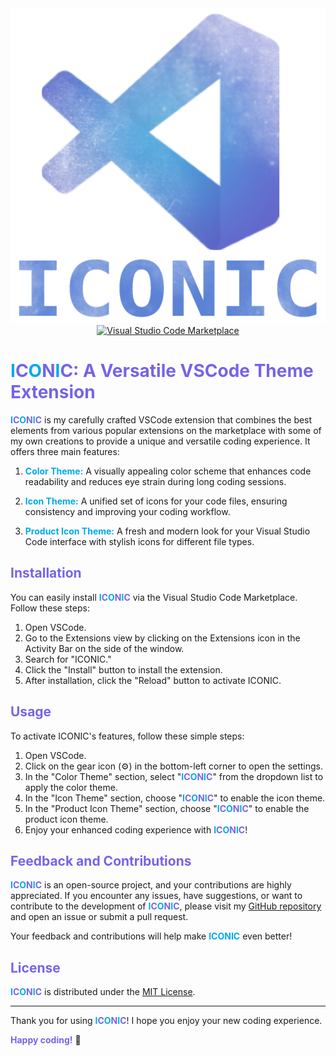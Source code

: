<div align="center">
  <img src="https://raw.githubusercontent.com/gutterstyle/ICONIC/main/images/iconic.png" alt="ICONIC Logo">
  <br>
  <a href="https://marketplace.visualstudio.com/items?itemName=GutterStyle.iconic">
    <img src="https://img.shields.io/badge/MARKETPLACE-%235a249f?style=flat-square&logo=visual-studio-code&logoColor=white" alt="Visual Studio Code Marketplace" />
  </a>
</div>

# **<span style="color:#00aae9;">I</span><span style="color:#7564e8;">C</span><span style="color:#00aae9;">O</span><span style="color:#7564e8;">N</span><span style="color:#00aae9;">I</span><span style="color:#7564e8;">C</span></span>**<span style="color:#7564e8;">: A Versatile VSCode Theme Extension</span>

**<span style="color:#00aae9;">I</span><span style="color:#7564e8;">C</span><span style="color:#00aae9;">O</span><span style="color:#7564e8;">N</span><span style="color:#00aae9;">I</span><span style="color:#7564e8;">C</span></span>** is my carefully crafted VSCode extension that combines the best elements from various popular extensions on the marketplace with some of my own creations to provide a unique and versatile coding experience. It offers three main features:

1. **<span style="color:#00aae9;">Color Theme:</span>** A visually appealing color scheme that enhances code readability and reduces eye strain during long coding sessions.

2. **<span style="color:#00aae9;">Icon Theme:</span>** A unified set of icons for your code files, ensuring consistency and improving your coding workflow.

3. **<span style="color:#00aae9;">Product Icon Theme:</span>** A fresh and modern look for your Visual Studio Code interface with stylish icons for different file types.

## <span style="color:#7564e8;">Installation</span>

You can easily install **<span style="color:#00aae9;">I</span><span style="color:#7564e8;">C</span><span style="color:#00aae9;">O</span><span style="color:#7564e8;">N</span><span style="color:#00aae9;">I</span><span style="color:#7564e8;">C</span></span>** via the Visual Studio Code Marketplace. Follow these steps:

1. Open VSCode.
2. Go to the Extensions view by clicking on the Extensions icon in the Activity Bar on the side of the window.
3. Search for "ICONIC."
4. Click the "Install" button to install the extension.
5. After installation, click the "Reload" button to activate ICONIC.

## <span style="color:#7564e8;">Usage</span>

To activate ICONIC's features, follow these simple steps:

1. Open VSCode.
2. Click on the gear icon (⚙️) in the bottom-left corner to open the settings.
3. In the "Color Theme" section, select "**<span style="color:#00aae9;">I</span><span style="color:#7564e8;">C</span><span style="color:#00aae9;">O</span><span style="color:#7564e8;">N</span><span style="color:#00aae9;">I</span><span style="color:#7564e8;">C</span></span>**" from the dropdown list to apply the color theme.
4. In the "Icon Theme" section, choose "**<span style="color:#00aae9;">I</span><span style="color:#7564e8;">C</span><span style="color:#00aae9;">O</span><span style="color:#7564e8;">N</span><span style="color:#00aae9;">I</span><span style="color:#7564e8;">C</span></span>**" to enable the icon theme.
5. In the "Product Icon Theme" section, choose "**<span style="color:#00aae9;">I</span><span style="color:#7564e8;">C</span><span style="color:#00aae9;">O</span><span style="color:#7564e8;">N</span><span style="color:#00aae9;">I</span><span style="color:#7564e8;">C</span></span>**" to enable the product icon theme.
6. Enjoy your enhanced coding experience with **<span style="color:#00aae9;">I</span><span style="color:#7564e8;">C</span><span style="color:#00aae9;">O</span><span style="color:#7564e8;">N</span><span style="color:#00aae9;">I</span><span style="color:#7564e8;">C</span></span>**!

## <span style="color:#7564e8;">Feedback and Contributions</span>

**<span style="color:#00aae9;">I</span><span style="color:#7564e8;">C</span><span style="color:#00aae9;">O</span><span style="color:#7564e8;">N</span><span style="color:#00aae9;">I</span><span style="color:#7564e8;">C</span></span>** is an open-source project, and your contributions are highly appreciated. If you encounter any issues, have suggestions, or want to contribute to the development of **<span style="color:#00aae9;">I</span><span style="color:#7564e8;">C</span><span style="color:#00aae9;">O</span><span style="color:#7564e8;">N</span><span style="color:#00aae9;">I</span><span style="color:#7564e8;">C</span></span>**, please visit my [GitHub repository](https://github.com/gutterstyle/ICONIC) and open an issue or submit a pull request. 

Your feedback and contributions will help make **<span style="color:#00aae9;">ICONIC</span>** even better!

## <span style="color:#7564e8;">License</span>

**<span style="color:#00aae9;">I</span><span style="color:#7564e8;">C</span><span style="color:#00aae9;">O</span><span style="color:#7564e8;">N</span><span style="color:#00aae9;">I</span><span style="color:#7564e8;">C</span></span>** is distributed under the [MIT License](LICENSE.md).

---

Thank you for using **<span style="color:#00aae9;">I</span><span style="color:#7564e8;">C</span><span style="color:#00aae9;">O</span><span style="color:#7564e8;">N</span><span style="color:#00aae9;">I</span><span style="color:#7564e8;">C</span></span>**! I hope you enjoy your new coding experience.

**<span style="color:#7564e8;">Happy coding!</span>** 🚀
